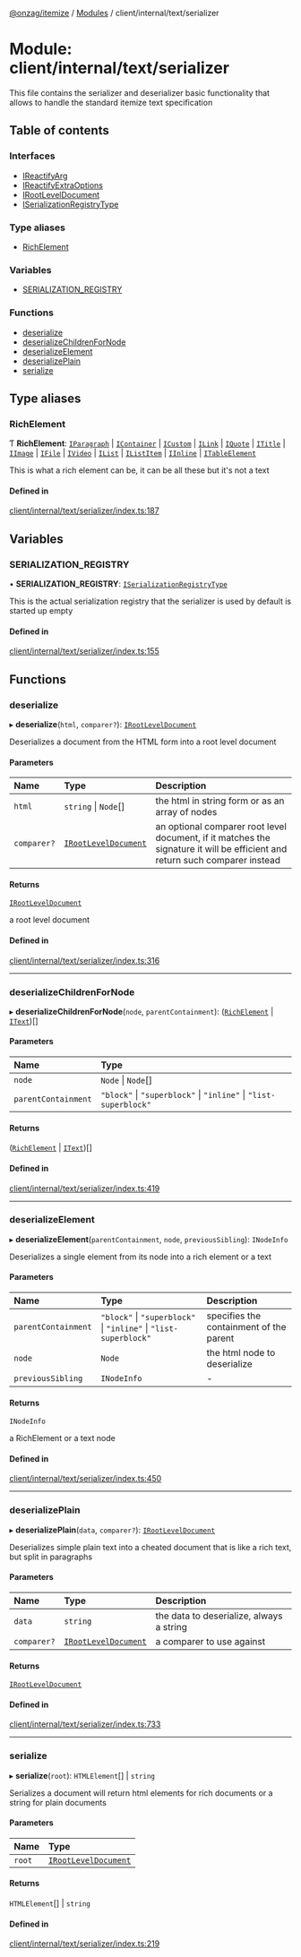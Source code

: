 [@onzag/itemize](../README.md) / [Modules](../modules.md) / client/internal/text/serializer

# Module: client/internal/text/serializer

This file contains the serializer and deserializer basic functionality that allows
to handle the standard itemize text specification

## Table of contents

### Interfaces

- [IReactifyArg](../interfaces/client_internal_text_serializer.IReactifyArg.md)
- [IReactifyExtraOptions](../interfaces/client_internal_text_serializer.IReactifyExtraOptions.md)
- [IRootLevelDocument](../interfaces/client_internal_text_serializer.IRootLevelDocument.md)
- [ISerializationRegistryType](../interfaces/client_internal_text_serializer.ISerializationRegistryType.md)

### Type aliases

- [RichElement](client_internal_text_serializer.md#richelement)

### Variables

- [SERIALIZATION\_REGISTRY](client_internal_text_serializer.md#serialization_registry)

### Functions

- [deserialize](client_internal_text_serializer.md#deserialize)
- [deserializeChildrenForNode](client_internal_text_serializer.md#deserializechildrenfornode)
- [deserializeElement](client_internal_text_serializer.md#deserializeelement)
- [deserializePlain](client_internal_text_serializer.md#deserializeplain)
- [serialize](client_internal_text_serializer.md#serialize)

## Type aliases

### RichElement

Ƭ **RichElement**: [`IParagraph`](../interfaces/client_internal_text_serializer_types_paragraph.IParagraph.md) \| [`IContainer`](../interfaces/client_internal_text_serializer_types_container.IContainer.md) \| [`ICustom`](../interfaces/client_internal_text_serializer_types_custom.ICustom.md) \| [`ILink`](../interfaces/client_internal_text_serializer_types_link.ILink.md) \| [`IQuote`](../interfaces/client_internal_text_serializer_types_quote.IQuote.md) \| [`ITitle`](../interfaces/client_internal_text_serializer_types_title.ITitle.md) \| [`IImage`](../interfaces/client_internal_text_serializer_types_image.IImage.md) \| [`IFile`](../interfaces/client_internal_text_serializer_types_file.IFile.md) \| [`IVideo`](../interfaces/client_internal_text_serializer_types_video.IVideo.md) \| [`IList`](../interfaces/client_internal_text_serializer_types_list.IList.md) \| [`IListItem`](../interfaces/client_internal_text_serializer_types_list_item.IListItem.md) \| [`IInline`](../interfaces/client_internal_text_serializer_types_inline.IInline.md) \| [`ITableElement`](../interfaces/client_internal_text_serializer_types_table_element.ITableElement.md)

This is what a rich element can be, it can be all these
but it's not a text

#### Defined in

[client/internal/text/serializer/index.ts:187](https://github.com/onzag/itemize/blob/5c2808d3/client/internal/text/serializer/index.ts#L187)

## Variables

### SERIALIZATION\_REGISTRY

• **SERIALIZATION\_REGISTRY**: [`ISerializationRegistryType`](../interfaces/client_internal_text_serializer.ISerializationRegistryType.md)

This is the actual serialization registry that the serializer is used
by default is started up empty

#### Defined in

[client/internal/text/serializer/index.ts:155](https://github.com/onzag/itemize/blob/5c2808d3/client/internal/text/serializer/index.ts#L155)

## Functions

### deserialize

▸ **deserialize**(`html`, `comparer?`): [`IRootLevelDocument`](../interfaces/client_internal_text_serializer.IRootLevelDocument.md)

Deserializes a document from the HTML form into a root level document

#### Parameters

| Name | Type | Description |
| :------ | :------ | :------ |
| `html` | `string` \| `Node`[] | the html in string form or as an array of nodes |
| `comparer?` | [`IRootLevelDocument`](../interfaces/client_internal_text_serializer.IRootLevelDocument.md) | an optional comparer root level document, if it matches the signature it will be efficient and return such comparer instead |

#### Returns

[`IRootLevelDocument`](../interfaces/client_internal_text_serializer.IRootLevelDocument.md)

a root level document

#### Defined in

[client/internal/text/serializer/index.ts:316](https://github.com/onzag/itemize/blob/5c2808d3/client/internal/text/serializer/index.ts#L316)

___

### deserializeChildrenForNode

▸ **deserializeChildrenForNode**(`node`, `parentContainment`): ([`RichElement`](client_internal_text_serializer.md#richelement) \| [`IText`](../interfaces/client_internal_text_serializer_types_text.IText.md))[]

#### Parameters

| Name | Type |
| :------ | :------ |
| `node` | `Node` \| `Node`[] |
| `parentContainment` | ``"block"`` \| ``"superblock"`` \| ``"inline"`` \| ``"list-superblock"`` |

#### Returns

([`RichElement`](client_internal_text_serializer.md#richelement) \| [`IText`](../interfaces/client_internal_text_serializer_types_text.IText.md))[]

#### Defined in

[client/internal/text/serializer/index.ts:419](https://github.com/onzag/itemize/blob/5c2808d3/client/internal/text/serializer/index.ts#L419)

___

### deserializeElement

▸ **deserializeElement**(`parentContainment`, `node`, `previousSibling`): `INodeInfo`

Deserializes a single element from its node into a rich element
or a text

#### Parameters

| Name | Type | Description |
| :------ | :------ | :------ |
| `parentContainment` | ``"block"`` \| ``"superblock"`` \| ``"inline"`` \| ``"list-superblock"`` | specifies the containment of the parent |
| `node` | `Node` | the html node to deserialize |
| `previousSibling` | `INodeInfo` | - |

#### Returns

`INodeInfo`

a RichElement or a text node

#### Defined in

[client/internal/text/serializer/index.ts:450](https://github.com/onzag/itemize/blob/5c2808d3/client/internal/text/serializer/index.ts#L450)

___

### deserializePlain

▸ **deserializePlain**(`data`, `comparer?`): [`IRootLevelDocument`](../interfaces/client_internal_text_serializer.IRootLevelDocument.md)

Deserializes simple plain text into a cheated document
that is like a rich text, but split in paragraphs

#### Parameters

| Name | Type | Description |
| :------ | :------ | :------ |
| `data` | `string` | the data to deserialize, always a string |
| `comparer?` | [`IRootLevelDocument`](../interfaces/client_internal_text_serializer.IRootLevelDocument.md) | a comparer to use against |

#### Returns

[`IRootLevelDocument`](../interfaces/client_internal_text_serializer.IRootLevelDocument.md)

#### Defined in

[client/internal/text/serializer/index.ts:733](https://github.com/onzag/itemize/blob/5c2808d3/client/internal/text/serializer/index.ts#L733)

___

### serialize

▸ **serialize**(`root`): `HTMLElement`[] \| `string`

Serializes a document
will return html elements for rich documents
or a string for plain documents

#### Parameters

| Name | Type |
| :------ | :------ |
| `root` | [`IRootLevelDocument`](../interfaces/client_internal_text_serializer.IRootLevelDocument.md) |

#### Returns

`HTMLElement`[] \| `string`

#### Defined in

[client/internal/text/serializer/index.ts:219](https://github.com/onzag/itemize/blob/5c2808d3/client/internal/text/serializer/index.ts#L219)
